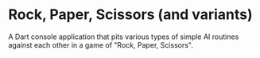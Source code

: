 Rock, Paper, Scissors (and variants)
======

A Dart console application that pits various types of simple AI routines against each other in a game of "Rock, Paper, Scissors".